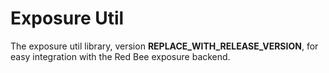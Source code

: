# Exposure Util

The exposure util library, version __REPLACE_WITH_RELEASE_VERSION__, for easy integration with the Red Bee exposure backend.